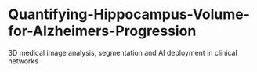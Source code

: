 # Quantifying-Hippocampus-Volume-for-Alzheimers-Progression
3D medical image analysis, segmentation and AI deployment in clinical networks
